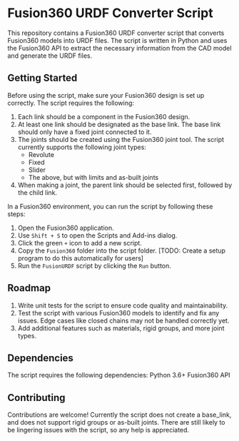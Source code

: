 # Fusion360 URDF Converter Script

This repository contains a Fusion360 URDF converter script that converts Fusion360 models into URDF files. The script is written in Python and uses the Fusion360 API to extract the necessary information from the CAD model and generate the URDF files.

## Getting Started
Before using the script, make sure your Fusion360 design is set up correctly. The script requires the following:
1. Each link should be a component in the Fusion360 design.
2. At least one link should be designated as the base link. The base link should only have a fixed joint connected to it.
3. The joints should be created using the Fusion360 joint tool. The script currently supports the following joint types:
   - Revolute
   - Fixed
   - Slider
   - The above, but with limits and as-built joints
4. When making a joint, the parent link should be selected first, followed by the child link.

In a Fusion360 environment, you can run the script by following these steps:
1. Open the Fusion360 application.
2. Use `Shift + S` to open the Scripts and Add-ins dialog.
3. Click the green `+` icon to add a new script.
4. Copy the `Fusion360` folder into the script folder. [TODO: Create a setup program to do this automatically for users]
5. Run the `FusionURDF` script by clicking the `Run` button.

## Roadmap
1. Write unit tests for the script to ensure code quality and maintainability.
2. Test the script with various Fusion360 models to identify and fix any issues. 
   Edge cases like closed chains may not be handled correctly yet.
3. Add additional features such as materials, rigid groups, and more joint types.

## Dependencies
The script requires the following dependencies:
Python 3.6+
Fusion360 API

## Contributing
Contributions are welcome! Currently the script does not create a base_link, and does not support rigid groups or as-built joints. There are still likely to be lingering issues with the script, so any help is appreciated.
